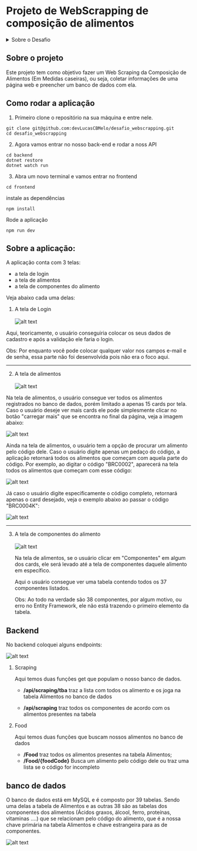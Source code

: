 # Projeto de WebScrapping de composição de alimentos

<details>
  <summary>Sobre o Desafio</summary>
  Este documento contém as diretrizes e requisitos para o desenvolvimento de uma ferramenta de monitoramento de preços com web scraping e interface de usuário. O projeto deve ser desenvolvido utilizando a linguagem C# e seguir as especificações listadas abaixo.

- Link: https://www.tbca.net.br/base-dados/composicao_estatistica.php?pagina=1&atuald=1#

## Requisitos Técnicos

### Ambiente de Desenvolvimento

- _Linguagem Backend:_ C#
- _Framework Backend:_ Utilizar .NET Core, .NET 5 ou .NET 6.
- _Web Scraping:_ Escolher entre Html Agility Pack e AngleSharp para a extração de dados.
- _Banco de Dados:_ Você decide qual banco de dados vai utilizar.
- _Frontend:_ ReactJS

### Funcionalidades

#### Extração de Dados

- Desenvolver uma funcionalidade que extraia informações de alimentos: Código, Nome, Nome Cientifico, Grupo, e todos os Componentes:

  <img width="282" alt="image" src="https://github.com/tarcisio-marinho/TM-Mentoring-Desafio-tecnico/assets/21285247/479f7a5e-5e0d-4088-bb39-b96474739ff4">

#### Armazenamento de Dados

- Os dados extraídos devem ser armazenados em um banco de dados. A escolha do banco de dados e a estrutura de tabelas ou arquivos, fica por sua parte.

### Interface de Usuário

- Desenvolver uma interface em ReactJS que permita aos usuários:
- visualizar os alimentos e suas composições.
- Buscar por nome do alimento

## Orientações Gerais

- Priorize a clareza e manutenibilidade do código.
- Documente adequadamente todas as funcionalidades implementadas.
- Utilize padrões de design e boas práticas de programação.

## Entrega do Projeto

- O projeto deve ser entregue em um repositório Git, contendo o código fonte, arquivos de configuração necessários e uma documentação detalhada do projeto.
- Inclua um arquivo README.md com uma visão geral do projeto, instruções de instalação e uso, e uma descrição das tecnologias e técnicas utilizadas.

## Avaliação

O projeto será avaliado com base em:

- Funcionalidade: Todas as funcionalidades requisitadas devem estar implementadas e funcionando corretamente.
- Qualidade do Código: Organização, legibilidade e aderência a boas práticas.
- Documentação: Clareza e completude tanto no código quanto na documentação fornecida.
- Inovação e Uso da Tecnologia: Eficiência na escolha e uso das tecnologias e na solução de problemas.

## Diferenciais

Será um diferencial para esse projeto a implementação de testes unitários e containerização da aplicação (utilizando docker).

Boa sorte e estamos ansiosos para ver sua solução!

</details>

## Sobre o projeto

Este projeto tem como objetivo fazer um Web Scraping da Composição de Alimentos (Em Medidas caseiras), ou seja, coletar informações de uma página web e preencher um banco de dados com ela.

## Como rodar a aplicação

1. Primeiro clone o repositório na sua máquina e entre nele.

```
git clone git@github.com:devLucasCBMelo/desafio_webscrapping.git
cd desafio_webscrapping
```

2. Agora vamos entrar no nosso back-end e rodar a noss API

```
cd backend
dotnet restore
dotnet watch run
```

3. Abra um novo terminal e vamos entrar no frontend

```
cd frontend
```

instale as dependências

```
npm install
```

Rode a aplicação

```
npm run dev
```

## Sobre a aplicação:

A aplicação conta com 3 telas:

- a tela de login
- a tela de alimentos
- a tela de componentes do alimento

Veja abaixo cada uma delas:

1. A tela de Login
   <br><br>
   ![alt text](image-4.png)

Aqui, teoricamente, o usuário conseguiria colocar os seus dados de cadastro e após a validação ele faria o login.

Obs: Por enquanto você pode colocar qualquer valor nos campos e-mail e de senha, essa parte não foi desenvolvida pois não era o foco aqui.

---

2. A tela de alimentos
   <br><br>
   ![alt text](image-5.png)

Na tela de alimentos, o usuário consegue ver todos os alimentos registrados no banco de dados, porém limitado a apenas 15 cards por tela. Caso o usuário deseje ver mais cards ele pode simplesmente clicar no botão "carregar mais" que se encontra no final da página, veja a imagem abaixo:

![alt text](image-8.png)

Ainda na tela de alimentos, o usuário tem a opção de procurar um alimento pelo código dele. Caso o usuário digite apenas um pedaço do código, a aplicação retornará todos os alimentos que começam com aquela parte do código. Por exemplo, ao digitar o código "BRC0002", aparecerá na tela todos os alimentos que começam com esse código:

![alt text](image-9.png)

Já caso o usuário digite especificamente o código completo, retornará apenas o card desejado, veja o exemplo abaixo ao passar o código "BRC0004K":

![alt text](image-10.png)

---

3. A tela de componentes do alimento
   <br><br>
   ![alt text](image-7.png)

   Na tela de alimentos, se o usuário clicar em "Componentes" em algum dos cards, ele será levado até a tela de componentes daquele alimento em específico.

   Aqui o usuário consegue ver uma tabela contendo todos os 37 componentes listados.

   Obs: Ao todo na verdade são 38 componentes, por algum motivo, ou erro no Entity Framework, ele não está trazendo o primeiro elemento da tabela.

## Backend

No backend coloquei alguns endpoints:

![alt text](image-11.png)

1. Scraping

   Aqui temos duas funções get que populam o nosso banco de dados.

   - **/api/scraping/tba** traz a lista com todos os alimento e os joga na tabela Alimentos no banco de dados

   - **/api/scraping** traz todos os componentes de acordo com os alimentos presentes na tabela

2. Food

   Aqui temos duas funções que buscam nossos alimentos no banco de dados

   - **/Food** traz todos os alimentos presentes na tabela Alimentos;
   - **/Food/{foodCode}** Busca um alimento pelo código dele ou traz uma lista se o código for incompleto

## banco de dados

O banco de dados está em MySQL e é composto por 39 tabelas. Sendo uma delas a tabela de Alimentos e as outras 38 são as tabelas dos componentes dos alimentos (Ácidos graxos, álcool, ferro, proteínas, vitaminas ....) que se relacionam pelo código do alimento, que é a nossa chave primária na tabela Alimentos e chave estrangeira para as de componentes.

![alt text](image.png)
